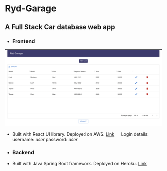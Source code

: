 # Ryd-Garage
## A Full Stack Car database web app
  - ### Frontend 
  ![Database](https://raw.githubusercontent.com/edielam/jeflix/production/imgs/rydgarage.png)
  - Built with React UI library. Deployed on AWS. [Link](https://client.d1yzt3iyjxwr9.amplifyapp.com/)
    &emsp; Login details: username: _user_ password: _user_

  - ### Backend 
  - Built with Java Spring Boot framework. Deployed on Heroku. [Link](https://ryd-backend.herokuapp.com/)
